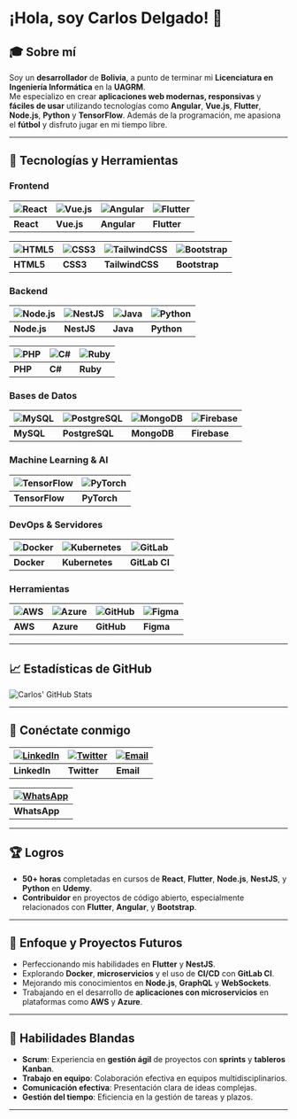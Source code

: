 # ¡Hola, soy Carlos Delgado! 👋

## 🎓 Sobre mí
Soy un **desarrollador** de **Bolivia**, a punto de terminar mi **Licenciatura en Ingeniería Informática** en la **UAGRM**.  
Me especializo en crear **aplicaciones web modernas, responsivas** y **fáciles de usar** utilizando tecnologías como **Angular**, **Vue.js**, **Flutter**, **Node.js**, **Python** y **TensorFlow**. Además de la programación, me apasiona el **fútbol** y disfruto jugar en mi tiempo libre.

---

## 🚀 Tecnologías y Herramientas

### **Frontend**

| ![React](https://img.shields.io/badge/-React-20232A?logo=react&logoColor=61DAFB)  | ![Vue.js](https://img.shields.io/badge/-Vue.js-20232A?logo=vue.js&logoColor=4FC08D) | ![Angular](https://img.shields.io/badge/-Angular-20232A?logo=angular&logoColor=DD0031) | ![Flutter](https://img.shields.io/badge/-Flutter-20232A?logo=flutter&logoColor=02569B) |
|---------------------------|----------------------------|-----------------------------------|-------------------------------------|
| **React**                 | **Vue.js**                 | **Angular**                      | **Flutter**                        |

| ![HTML5](https://img.shields.io/badge/-HTML5-20232A?logo=html5&logoColor=E34F26)  | ![CSS3](https://img.shields.io/badge/-CSS3-20232A?logo=css3&logoColor=1572B6) | ![TailwindCSS](https://img.shields.io/badge/-TailwindCSS-20232A?logo=tailwind-css&logoColor=06B6D4) | ![Bootstrap](https://img.shields.io/badge/-Bootstrap-20232A?logo=bootstrap&logoColor=7952B3) |
|---------------------------|----------------------------|-----------------------------------|-------------------------------------|
| **HTML5**                 | **CSS3**                   | **TailwindCSS**                  | **Bootstrap**                       |

### **Backend**

| ![Node.js](https://img.shields.io/badge/-Node.js-20232A?logo=node.js&logoColor=339933) | ![NestJS](https://img.shields.io/badge/-NestJS-20232A?logo=nestjs&logoColor=E0234E)  | ![Java](https://img.shields.io/badge/-Java-20232A?logo=java&logoColor=007396) | ![Python](https://img.shields.io/badge/-Python-20232A?logo=python&logoColor=3776AB) |
|----------------------------------|------------------------------------------|-----------------------------------|-------------------------------------|
| **Node.js**                      | **NestJS**                              | **Java**                          | **Python**                         |

| ![PHP](https://img.shields.io/badge/-PHP-20232A?logo=php&logoColor=8993BE) | ![C#](https://img.shields.io/badge/-C%23-20232A?logo=csharp&logoColor=239120) | ![Ruby](https://img.shields.io/badge/-Ruby-20232A?logo=ruby&logoColor=CC342D) |
|----------------------------------|-----------------------------------------|-----------------------------------|
| **PHP**                         | **C#**                                 | **Ruby**                          |

### **Bases de Datos**

| ![MySQL](https://img.shields.io/badge/-MySQL-20232A?logo=mysql&logoColor=4479A1) | ![PostgreSQL](https://img.shields.io/badge/-PostgreSQL-20232A?logo=postgresql&logoColor=336791)  | ![MongoDB](https://img.shields.io/badge/-MongoDB-20232A?logo=mongodb&logoColor=47A248) | ![Firebase](https://img.shields.io/badge/-Firebase-20232A?logo=firebase&logoColor=FFCB2B) |
|---------------------------------|---------------------------------------------|--------------------------------------------|--------------------------------------------|
| **MySQL**                       | **PostgreSQL**                             | **MongoDB**                               | **Firebase**                              |

### **Machine Learning & AI**

| ![TensorFlow](https://img.shields.io/badge/-TensorFlow-20232A?logo=tensorflow&logoColor=FF6F00) | ![PyTorch](https://img.shields.io/badge/-PyTorch-20232A?logo=pytorch&logoColor=EE4C2C) |
|-----------------------------------------------|---------------------------------------|
| **TensorFlow**                               | **PyTorch**                          |

### **DevOps & Servidores**

| ![Docker](https://img.shields.io/badge/-Docker-20232A?logo=docker&logoColor=2496ED) | ![Kubernetes](https://img.shields.io/badge/-Kubernetes-20232A?logo=kubernetes&logoColor=326CE5)  | ![GitLab](https://img.shields.io/badge/-GitLab-20232A?logo=gitlab&logoColor=FCA121) |
|---------------------------------|------------------------------------------|-----------------------------------------|
| **Docker**                     | **Kubernetes**                          | **GitLab CI**                          |

### **Herramientas**

| ![AWS](https://img.shields.io/badge/-AWS-20232A?logo=amazonaws&logoColor=232F3E) | ![Azure](https://img.shields.io/badge/-Azure-20232A?logo=microsoftazure&logoColor=0078D4)  | ![GitHub](https://img.shields.io/badge/-GitHub-20232A?logo=github&logoColor=white) | ![Figma](https://img.shields.io/badge/-Figma-20232A?logo=figma&logoColor=F24E1E) |
|---------------------------------|---------------------------------------------|---------------------------------------|----------------------------------------|
| **AWS**                         | **Azure**                                 | **GitHub**                            | **Figma**                              |

---

## 📈 Estadísticas de GitHub
![Carlos' GitHub Stats](https://github-readme-stats.vercel.app/api?username=carlosdelgadodev&show_icons=true&theme=dark&hide_title=true)

---

## 💬 Conéctate conmigo

| [![LinkedIn](https://img.shields.io/badge/-LinkedIn-20232A?logo=linkedin&logoColor=0077B5)](https://www.linkedin.com/)  | [![Twitter](https://img.shields.io/badge/-Twitter-20232A?logo=twitter&logoColor=1DA1F2)](https://twitter.com/)  | [![Email](https://img.shields.io/badge/-Email-20232A?logo=gmail&logoColor=D14836)](mailto:jd1005337@gmail.com)  |
|-------------------------------------------------|------------------------------------------------|------------------------------------------------|
| **LinkedIn**                                    | **Twitter**                                     | **Email**                                    |

| [![WhatsApp](https://img.shields.io/badge/-WhatsApp-20232A?logo=whatsapp&logoColor=25D366)](https://wa.me/59176073386) |
|---------------------------------------------------------|
| **WhatsApp**                                           |

---

## 🏆 Logros
- **50+ horas** completadas en cursos de **React**, **Flutter**, **Node.js**, **NestJS**, y **Python** en **Udemy**.
- **Contribuidor** en proyectos de código abierto, especialmente relacionados con **Flutter**, **Angular**, y **Bootstrap**.

---

## 📝 Enfoque y Proyectos Futuros
- Perfeccionando mis habilidades en **Flutter** y **NestJS**.
- Explorando **Docker**, **microservicios** y el uso de **CI/CD** con **GitLab CI**.
- Mejorando mis conocimientos en **Node.js**, **GraphQL** y **WebSockets**.
- Trabajando en el desarrollo de **aplicaciones con microservicios** en plataformas como **AWS** y **Azure**.

---

## 🌱 Habilidades Blandas
- **Scrum**: Experiencia en **gestión ágil** de proyectos con **sprints** y **tableros Kanban**.
- **Trabajo en equipo**: Colaboración efectiva en equipos multidisciplinarios.
- **Comunicación efectiva**: Presentación clara de ideas complejas.
- **Gestión del tiempo**: Eficiencia en la gestión de tareas y plazos.

---
